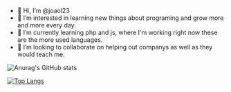 - 👋 Hi, I’m @joaol23
- 👀 I’m interested in learning new things about programing and grow more and more every day.
- 🌱 I’m currently learning php and js, where I'm working right now these are the more used languages.
- 💞️ I’m looking to collaborate on helping out companys as well as they would teach me.

<!---
joaol23/joaol23 is a ✨ special ✨ repository because its `README.md` (this file) appears on your GitHub profile.
You can click the Preview link to take a look at your changes.
--->

![Anurag's GitHub stats](https://github-readme-stats.vercel.app/api?username=joaol23&show_icons=true&theme=midnight-purple&&count_private=true&include_all_commits=true)

[![Top Langs](https://github-readme-stats.vercel.app/api/top-langs/?username=joaol23&layout=compact)](https://github.com/joaol23/github-readme-stats)

